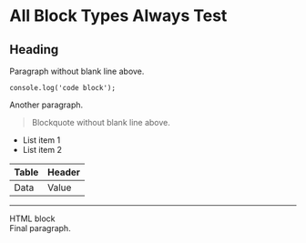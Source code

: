 # All Block Types Always Test

## Heading
Paragraph without blank line above.

```code
console.log('code block');
```
Another paragraph.

> Blockquote without blank line above.

- List item 1
- List item 2

| Table | Header |
|-------|--------|
| Data  | Value  |
---

<div>HTML block</div>
Final paragraph.

[link]: https://example.com
[^footnote]: Footnote definition without blank lines.

    Second paragraph in footnote.
    Third paragraph in footnote.